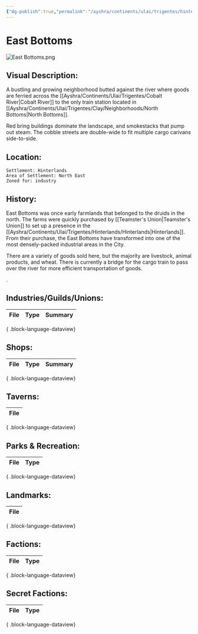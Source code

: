 ```yaml
---
{"dg-publish":true,"permalink":"/ayshra/continents/ulai/trigentes/hinterlands/neighborhoods/east-bottoms/"}
---
```


# East Bottoms
![East Bottoms.png](/img/user/Inbox/Attachments/East%20Bottoms.png)
## Visual Description:

A bustling and growing neighborhood butted against the river where goods are ferried across the [[Ayshra/Continents/Ulai/Trigentes/Cobalt River\|Cobalt River]] to the only train station located in [[Ayshra/Continents/Ulai/Trigentes/Clay/Neighborhoods/North Bottoms\|North Bottoms]]. 

Red bring buildings dominate the landscape, and smokestacks that pump out steam. The cobble streets are double-wide to fit multiple cargo carivans side-to-side.  

## Location:
	Settlement: Hinterlands
	Area of Settlement: North East
	Zoned for: industry

## History:

East Bottoms was once early farmlands that belonged to the druids in the north. The farms were quickly purchased by [[Teamster's Union\|Teamster's Union]] to set up a presence in the [[Ayshra/Continents/Ulai/Trigentes/Hinterlands/Hinterlands\|Hinterlands]]. From their purchase, the East Bottoms have transformed into one of the most densely-packed industrial areas in the City. 

There are a variety of goods sold here, but the majority are livestock, animal products, and wheat. There is currently a bridge for the cargo train to pass over the river for more efficient transportation of goods. 

.

## Industries/Guilds/Unions:
| File | Type | Summary |
| ---- | ---- | ------- |

{ .block-language-dataview}
## Shops:
| File | Type | Summary |
| ---- | ---- | ------- |

{ .block-language-dataview}
## Taverns:
| File |
| ---- |

{ .block-language-dataview}
## Parks & Recreation:
| File | Type |
| ---- | ---- |

{ .block-language-dataview}
## Landmarks:
| File |
| ---- |

{ .block-language-dataview}
## Factions:
| File | Type |
| ---- | ---- |

{ .block-language-dataview}
## Secret Factions:
| File | Type |
| ---- | ---- |

{ .block-language-dataview}

